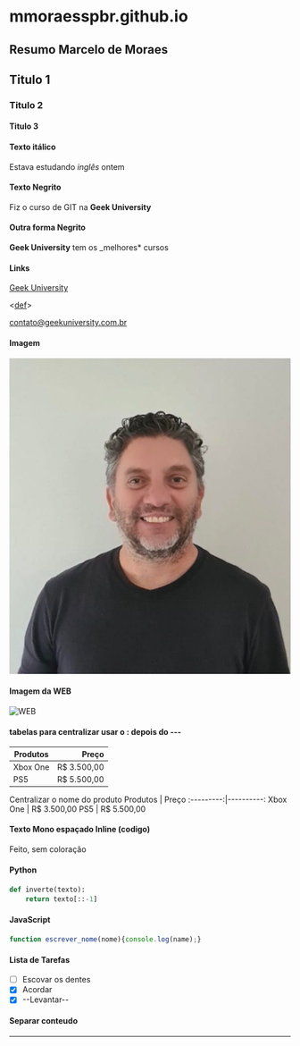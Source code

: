 # mmoraesspbr.github.io

## Resumo Marcelo de Moraes

## Titulo 1

### Titulo 2

#### Titulo 3

#### Texto itálico

Estava estudando _inglês_ ontem

#### Texto Negrito

Fiz o curso de GIT na **Geek University**

#### Outra forma Negrito

**Geek University** tem os _melhores* cursos

#### Links

[Geek University][def]

<[def]>

<contato@geekuniversity.com.br>

[def]: https://www.geekuniversity.com.br

#### Imagem

![Marcelo](images/foto_marcelo.jpg)

#### Imagem da WEB

![WEB](https://blog.geekgamerstore.com.br/wp-content/uploads/2020/12/geek.jpg)

#### tabelas para centralizar usar o : depois do ---

Produtos | Preço
---------|----------:
Xbox One | R$ 3.500,00
PS5 | R$ 5.500,00

Centralizar o nome do produto
Produtos | Preço
:---------:|----------:
Xbox One | R$ 3.500,00
PS5 | R$ 5.500,00

#### Texto Mono espaçado Inline (codigo)

Feito, sem coloração

#### Python

```python
def inverte(texto):
    return texto[::-1]
```

#### JavaScript

```js
function escrever_nome(nome){console.log(name);}
```

#### Lista de Tarefas

- [ ] Escovar os dentes
- [X] Acordar
- [X] --Levantar--

#### Separar conteudo

---
